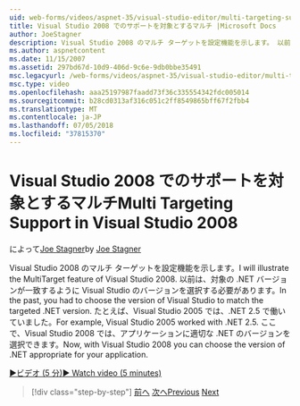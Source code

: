 ```yaml
---
uid: web-forms/videos/aspnet-35/visual-studio-editor/multi-targeting-support-in-visual-studio-2008
title: Visual Studio 2008 でのサポートを対象とするマルチ |Microsoft Docs
author: JoeStagner
description: Visual Studio 2008 のマルチ ターゲットを設定機能を示します。 以前は、対象となる .NET versi を一致するように Visual Studio のバージョンを選択する必要がある.
ms.author: aspnetcontent
ms.date: 11/15/2007
ms.assetid: 297bd67d-10d9-406d-9c6e-9db0bbe35491
msc.legacyurl: /web-forms/videos/aspnet-35/visual-studio-editor/multi-targeting-support-in-visual-studio-2008
msc.type: video
ms.openlocfilehash: aaa25197987faadd73f36c335554342fdc005014
ms.sourcegitcommit: b28cd0313af316c051c2ff8549865bff67f2fbb4
ms.translationtype: MT
ms.contentlocale: ja-JP
ms.lasthandoff: 07/05/2018
ms.locfileid: "37815370"
---
```

<a name="multi-targeting-support-in-visual-studio-2008"></a><span data-ttu-id="8b503-104">Visual Studio 2008 でのサポートを対象とするマルチ</span><span class="sxs-lookup"><span data-stu-id="8b503-104">Multi Targeting Support in Visual Studio 2008</span></span>
====================
<span data-ttu-id="8b503-105">によって[Joe Stagner](https://github.com/JoeStagner)</span><span class="sxs-lookup"><span data-stu-id="8b503-105">by [Joe Stagner](https://github.com/JoeStagner)</span></span>

<span data-ttu-id="8b503-106">Visual Studio 2008 のマルチ ターゲットを設定機能を示します。</span><span class="sxs-lookup"><span data-stu-id="8b503-106">I will illustrate the MultiTarget feature of Visual Studio 2008.</span></span> <span data-ttu-id="8b503-107">以前は、対象の .NET バージョンが一致するように Visual Studio のバージョンを選択する必要があります。</span><span class="sxs-lookup"><span data-stu-id="8b503-107">In the past, you had to choose the version of Visual Studio to match the targeted .NET version.</span></span> <span data-ttu-id="8b503-108">たとえば、Visual Studio 2005 では、.NET 2.5 で働いていました。</span><span class="sxs-lookup"><span data-stu-id="8b503-108">For example, Visual Studio 2005 worked with .NET 2.5.</span></span> <span data-ttu-id="8b503-109">ここで、Visual Studio 2008 では、アプリケーションに適切な .NET のバージョンを選択できます。</span><span class="sxs-lookup"><span data-stu-id="8b503-109">Now, with Visual Studio 2008 you can choose the version of .NET appropriate for your application.</span></span>

[<span data-ttu-id="8b503-110">&#9654;ビデオ (5 分)</span><span class="sxs-lookup"><span data-stu-id="8b503-110">&#9654; Watch video (5 minutes)</span></span>](https://channel9.msdn.com/Blogs/ASP-NET-Site-Videos/multi-targeting-support-in-visual-studio-2008)

> [!div class="step-by-step"]
> <span data-ttu-id="8b503-111">[前へ](javascript-debugging-in-visual-studio-2008.md)
> [次へ](intellisense-for-jscript-and-aspnet-ajax.md)</span><span class="sxs-lookup"><span data-stu-id="8b503-111">[Previous](javascript-debugging-in-visual-studio-2008.md)
[Next](intellisense-for-jscript-and-aspnet-ajax.md)</span></span>
